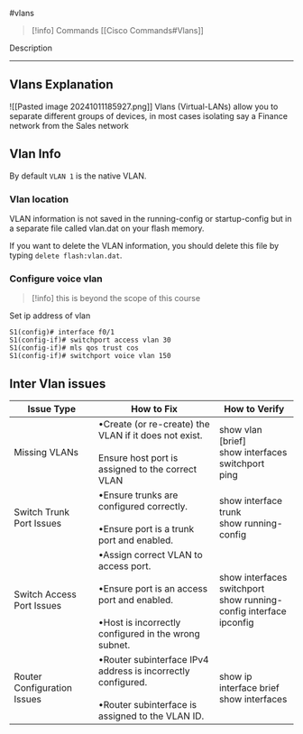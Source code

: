 #vlans

> [!info] Commands
> [[Cisco Commands#Vlans]]

Description

---
## Vlans Explanation
![[Pasted image 20241011185927.png]]
Vlans (Virtual-LANs) allow you to separate different groups of devices, in most cases isolating say a Finance network from the Sales network

## Vlan Info
By default `VLAN 1` is the native VLAN.
### Vlan location
VLAN information is not saved in the running-config or startup-config but in a separate file called vlan.dat on your flash memory.

If you want to delete the VLAN information, you should delete this file by typing `delete flash:vlan.dat`.
### Configure voice vlan
> [!info] this is beyond the scope of this course

Set ip address of vlan
```
S1(config)# interface f0/1
S1(config-if)# switchport access vlan 30
S1(config-if)# mls qos trust cos
S1(config-if)# switchport voice vlan 150
```

## Inter Vlan issues

| Issue Type                  | How to Fix                                                                                                                                          | How to Verify                                                               |
| --------------------------- | --------------------------------------------------------------------------------------------------------------------------------------------------- | --------------------------------------------------------------------------- |
| Missing VLANs               | •Create (or re-create) the VLAN if it does not exist.<br><br>Ensure host port is assigned to the correct VLAN                                       | show vlan [brief]  <br>show interfaces switchport  <br>ping                 |
| Switch Trunk Port Issues    | •Ensure trunks are configured correctly.<br><br>•Ensure port is a trunk port and enabled.                                                           | show interface trunk  <br>show running-config                               |
| Switch Access Port Issues   | •Assign correct VLAN to access port.<br><br>•Ensure port is an access port and enabled.<br><br>•Host is incorrectly configured in the wrong subnet. | show interfaces switchport  <br>show running-config interface  <br>ipconfig |
| Router Configuration Issues | •Router subinterface IPv4 address is incorrectly configured.<br><br>•Router subinterface is assigned to the VLAN ID.                                | show ip interface brief  <br>show interfaces                                |
